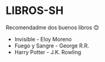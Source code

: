 # LIBROS-SH
Recomendadme dos buenos libros 😊



- Invisible - Eloy Moreno
- Fuego y Sangre - George R.R.
- Harry Potter - J.K. Rowling

